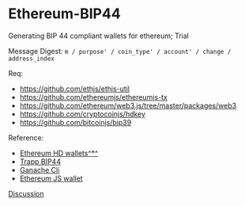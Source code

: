 # Ethereum-BIP44
Generating BIP 44 compliant wallets for ethereum; Trial

Message Digest: `m / purpose' / coin_type' / account' / change / address_index`


Req:
- https://github.com/ethjs/ethjs-util
- https://github.com/ethereumjs/ethereumjs-tx
- https://github.com/ethereum/web3.js/tree/master/packages/web3
- https://github.com/cryptocoinjs/hdkey
- https://github.com/bitcoinjs/bip39


Reference:
- [Ethereum HD wallets^*^](https://medium.com/bitcraft/so-you-want-to-build-an-ethereum-hd-wallet-cb2b7d7e4998)
- [Trapp BIP44](https://github.com/trapp/ethereum-bip44)
- [Ganache Cli](https://github.com/trufflesuite/ganache-cli/pull/44/files#diff-f3d2a8282458e5cf231eee263cd57075R32)
- [Ethereum JS wallet](https://github.com/ethereumjs/ethereumjs-wallet)

[Discussion](https://github.com/ethereum/EIPs/issues/84#issue-143651804)
